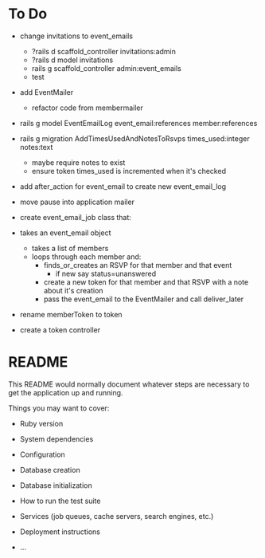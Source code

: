 # To Do
- change invitations to event_emails
  - ?rails d scaffold_controller invitations:admin
  - ?rails d model invitations
  - rails g scaffold_controller admin:event_emails
  - test
- add EventMailer
  - refactor code from membermailer
- rails g model EventEmailLog event_email:references member:references
- rails g migration AddTimesUsedAndNotesToRsvps times_used:integer notes:text
  - maybe require notes to exist
  - ensure token times_used is incremented when it's checked
- add after_action for event_email to create new event_email_log
- move pause into application mailer
- create event_email_job class that:
- takes an event_email object
  - takes a list of members
  - loops through each member and:
    - finds_or_creates an RSVP for that member and that event
      - if new say status=unanswered
    - create a new token for that member and that RSVP with a note about it's creation
    - pass the event_email to the EventMailer and call deliver_later


- rename memberToken to token
- create a token controller



# README

This README would normally document whatever steps are necessary to get the
application up and running.

Things you may want to cover:

* Ruby version

* System dependencies

* Configuration

* Database creation

* Database initialization

* How to run the test suite

* Services (job queues, cache servers, search engines, etc.)

* Deployment instructions

* ...
